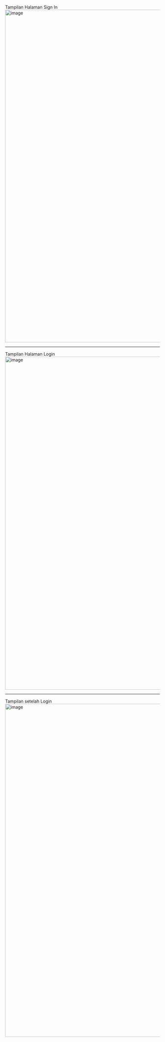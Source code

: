 Tampilan Halaman Sign In
<img width="1919" height="1079" alt="image" src="https://github.com/user-attachments/assets/98d8e604-a185-466e-a19e-06f0013df547" />

---
Tampilan Halaman Login
<img width="1920" height="1080" alt="image" src="https://github.com/user-attachments/assets/de108240-9d5f-4750-93d9-43d4aca9d860" />

---
Tampilan setelah Login
<img width="1920" height="1080" alt="image" src="https://github.com/user-attachments/assets/7c679cf8-57dc-4338-80a8-a35f820fe36d" />


